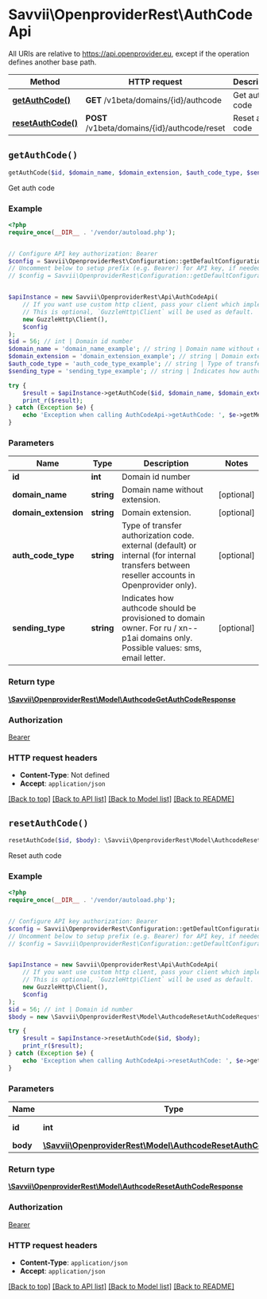 # Savvii\OpenproviderRest\AuthCodeApi

All URIs are relative to https://api.openprovider.eu, except if the operation defines another base path.

| Method | HTTP request | Description |
| ------------- | ------------- | ------------- |
| [**getAuthCode()**](AuthCodeApi.md#getAuthCode) | **GET** /v1beta/domains/{id}/authcode | Get auth code |
| [**resetAuthCode()**](AuthCodeApi.md#resetAuthCode) | **POST** /v1beta/domains/{id}/authcode/reset | Reset auth code |


## `getAuthCode()`

```php
getAuthCode($id, $domain_name, $domain_extension, $auth_code_type, $sending_type): \Savvii\OpenproviderRest\Model\AuthcodeGetAuthCodeResponse
```

Get auth code

### Example

```php
<?php
require_once(__DIR__ . '/vendor/autoload.php');


// Configure API key authorization: Bearer
$config = Savvii\OpenproviderRest\Configuration::getDefaultConfiguration()->setApiKey('Authorization', 'YOUR_API_KEY');
// Uncomment below to setup prefix (e.g. Bearer) for API key, if needed
// $config = Savvii\OpenproviderRest\Configuration::getDefaultConfiguration()->setApiKeyPrefix('Authorization', 'Bearer');


$apiInstance = new Savvii\OpenproviderRest\Api\AuthCodeApi(
    // If you want use custom http client, pass your client which implements `GuzzleHttp\ClientInterface`.
    // This is optional, `GuzzleHttp\Client` will be used as default.
    new GuzzleHttp\Client(),
    $config
);
$id = 56; // int | Domain id number
$domain_name = 'domain_name_example'; // string | Domain name without extension.
$domain_extension = 'domain_extension_example'; // string | Domain extension.
$auth_code_type = 'auth_code_type_example'; // string | Type of transfer authorization code. external (default) or internal (for internal transfers between reseller accounts in Openprovider only).
$sending_type = 'sending_type_example'; // string | Indicates how authcode should be provisioned to domain owner. For ru / xn--p1ai domains only. Possible values: sms, email letter.

try {
    $result = $apiInstance->getAuthCode($id, $domain_name, $domain_extension, $auth_code_type, $sending_type);
    print_r($result);
} catch (Exception $e) {
    echo 'Exception when calling AuthCodeApi->getAuthCode: ', $e->getMessage(), PHP_EOL;
}
```

### Parameters

| Name | Type | Description  | Notes |
| ------------- | ------------- | ------------- | ------------- |
| **id** | **int**| Domain id number | |
| **domain_name** | **string**| Domain name without extension. | [optional] |
| **domain_extension** | **string**| Domain extension. | [optional] |
| **auth_code_type** | **string**| Type of transfer authorization code. external (default) or internal (for internal transfers between reseller accounts in Openprovider only). | [optional] |
| **sending_type** | **string**| Indicates how authcode should be provisioned to domain owner. For ru / xn--p1ai domains only. Possible values: sms, email letter. | [optional] |

### Return type

[**\Savvii\OpenproviderRest\Model\AuthcodeGetAuthCodeResponse**](../Model/AuthcodeGetAuthCodeResponse.md)

### Authorization

[Bearer](../../README.md#Bearer)

### HTTP request headers

- **Content-Type**: Not defined
- **Accept**: `application/json`

[[Back to top]](#) [[Back to API list]](../../README.md#endpoints)
[[Back to Model list]](../../README.md#models)
[[Back to README]](../../README.md)

## `resetAuthCode()`

```php
resetAuthCode($id, $body): \Savvii\OpenproviderRest\Model\AuthcodeResetAuthCodeResponse
```

Reset auth code

### Example

```php
<?php
require_once(__DIR__ . '/vendor/autoload.php');


// Configure API key authorization: Bearer
$config = Savvii\OpenproviderRest\Configuration::getDefaultConfiguration()->setApiKey('Authorization', 'YOUR_API_KEY');
// Uncomment below to setup prefix (e.g. Bearer) for API key, if needed
// $config = Savvii\OpenproviderRest\Configuration::getDefaultConfiguration()->setApiKeyPrefix('Authorization', 'Bearer');


$apiInstance = new Savvii\OpenproviderRest\Api\AuthCodeApi(
    // If you want use custom http client, pass your client which implements `GuzzleHttp\ClientInterface`.
    // This is optional, `GuzzleHttp\Client` will be used as default.
    new GuzzleHttp\Client(),
    $config
);
$id = 56; // int | Domain id number
$body = new \Savvii\OpenproviderRest\Model\AuthcodeResetAuthCodeRequest(); // \Savvii\OpenproviderRest\Model\AuthcodeResetAuthCodeRequest

try {
    $result = $apiInstance->resetAuthCode($id, $body);
    print_r($result);
} catch (Exception $e) {
    echo 'Exception when calling AuthCodeApi->resetAuthCode: ', $e->getMessage(), PHP_EOL;
}
```

### Parameters

| Name | Type | Description  | Notes |
| ------------- | ------------- | ------------- | ------------- |
| **id** | **int**| Domain id number | |
| **body** | [**\Savvii\OpenproviderRest\Model\AuthcodeResetAuthCodeRequest**](../Model/AuthcodeResetAuthCodeRequest.md)|  | |

### Return type

[**\Savvii\OpenproviderRest\Model\AuthcodeResetAuthCodeResponse**](../Model/AuthcodeResetAuthCodeResponse.md)

### Authorization

[Bearer](../../README.md#Bearer)

### HTTP request headers

- **Content-Type**: `application/json`
- **Accept**: `application/json`

[[Back to top]](#) [[Back to API list]](../../README.md#endpoints)
[[Back to Model list]](../../README.md#models)
[[Back to README]](../../README.md)
